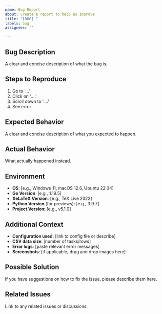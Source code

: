 ```yaml
---
name: Bug Report
about: Create a report to help us improve
title: "[BUG] "
labels: bug
assignees: ''

---
```


## Bug Description
A clear and concise description of what the bug is.

## Steps to Reproduce
1. Go to '...'
2. Click on '....'
3. Scroll down to '....'
4. See error

## Expected Behavior
A clear and concise description of what you expected to happen.

## Actual Behavior
What actually happened instead.

## Environment
- **OS**: [e.g., Windows 11, macOS 12.6, Ubuntu 22.04]
- **Go Version**: [e.g., 1.19.5]
- **XeLaTeX Version**: [e.g., TeX Live 2022]
- **Python Version** (for previews): [e.g., 3.9.7]
- **Project Version**: [e.g., v5.1.0]

## Additional Context
- **Configuration used**: [link to config file or describe]
- **CSV data size**: [number of tasks/rows]
- **Error logs**: [paste relevant error messages]
- **Screenshots**: [if applicable, drag and drop images here]

## Possible Solution
If you have suggestions on how to fix the issue, please describe them here.

## Related Issues
Link to any related issues or discussions.

